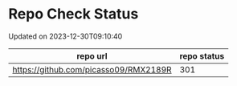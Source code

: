 # Repo Check Status

Updated on 2023-12-30T09:10:40

| repo url | repo status |
| -------- | -------- | 
|  https://github.com/picasso09/RMX2189R |  301 |
